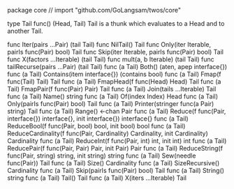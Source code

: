 package core // import "github.com/GoLangsam/twos/core"

type Tail func() (Head, Tail)
    Tail is a thunk which evaluates to a Head and to another Tail.


func Iter(pairs ...Pair) (tail Tail)
func NilTail() Tail
func Only(iter Iterable, pairIs func(Pair) bool) Tail
func Skip(iter Iterable, pairIs func(Pair) bool) Tail
func X(factors ...Iterable) (tail Tail)
func mult(a, b Iterable) (tail Tail)
func tailRecurse(pairs ...Pair) (tail Tail)
func (a Tail) Both() (aten, apep interface{})
func (a Tail) Contains(item interface{}) (contains bool)
func (a Tail) Fmap(f func(Tail) Tail) Tail
func (a Tail) FmapHead(f func(Head) Head) Tail
func (a Tail) FmapPair(f func(Pair) Pair) Tail
func (a Tail) Join(tails ...Iterable) Tail
func (a Tail) Name() string
func (a Tail) Of(index Index) Head
func (a Tail) Only(pairIs func(Pair) bool) Tail
func (a Tail) Printer(stringer func(a Pair) string) Tail
func (a Tail) Range() <-chan Pair
func (a Tail) Reduce(f func(Pair, interface{}) interface{}, init interface{}) interface{}
func (a Tail) ReduceBool(f func(Pair, bool) bool, init bool) bool
func (a Tail) ReduceCardinality(f func(Pair, Cardinality) Cardinality, init Cardinality) Cardinality
func (a Tail) ReduceInt(f func(Pair, int) int, init int) int
func (a Tail) ReducePair(f func(Pair, Pair) Pair, init Pair) Pair
func (a Tail) ReduceString(f func(Pair, string) string, init string) string
func (a Tail) Sew(needle func(Pair)) Tail
func (a Tail) Size() Cardinality
func (a Tail) SizeRecursive() Cardinality
func (a Tail) Skip(pairIs func(Pair) bool) Tail
func (a Tail) String() string
func (a Tail) Tail() Tail
func (a Tail) X(iters ...Iterable) Tail
